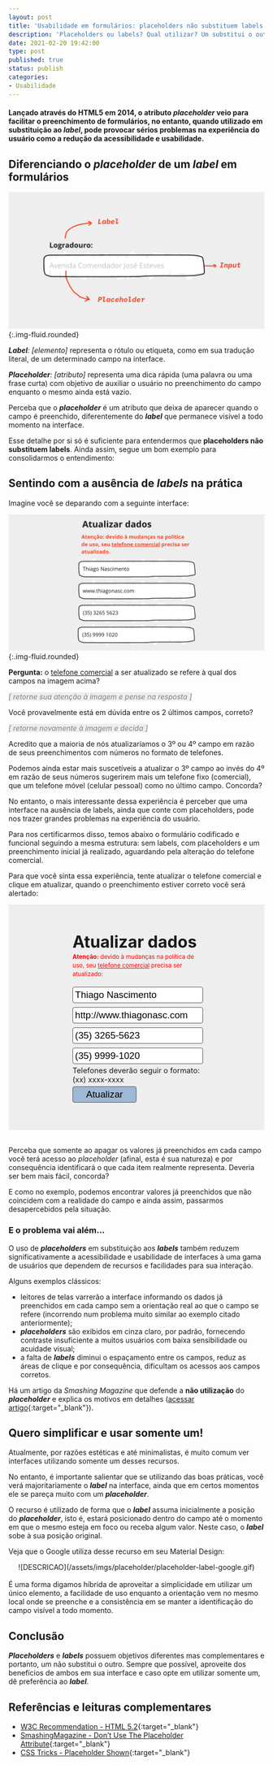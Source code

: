 ```yaml
---
layout: post
title: 'Usabilidade em formulários: placeholders não substituem labels'
description: 'Placeholders ou labels? Qual utilizar? Um substitui o outro? Publicado por Thiago Nascimento.'
date: 2021-02-20 19:42:00
type: post
published: true
status: publish
categories:
- Usabilidade
---
```


#### Lançado através do HTML5 em 2014, o atributo *placeholder* veio para facilitar o preenchimento de formulários, no entanto, quando utilizado em substituição ao *label*, pode provocar sérios problemas na experiência do usuário como a redução da acessibilidade e usabilidade.

## Diferenciando o *placeholder* de um *label* em formulários

![Livro Trabalhe 4 Horas por semana erguido por uma mão](/assets/imgs/placeholder/placeholders-e-labels-demonstracao.jpg){:.img-fluid.rounded}

***Label**: [elemento]* representa o rótulo ou etiqueta, como em sua tradução literal, de um determinado campo na interface.

***Placeholder**: [atributo]* representa uma dica rápida (uma palavra ou uma frase curta) com objetivo de auxiliar o usuário no preenchimento do campo enquanto o mesmo ainda está vazio.

Perceba que o ***placeholder*** é um atributo que deixa de aparecer quando o campo é preenchido, diferentemente do ***label*** que permanece visível a todo momento na interface.

Esse detalhe por si só é suficiente para entendermos que **placeholders não substituem labels**. Ainda assim, segue um bom exemplo para consolidarmos o entendimento:

## Sentindo com a ausência de ***labels*** na prática

Imagine você se deparando com a seguinte interface:

![DESCRICAO](/assets/imgs/placeholder/formulario-sem-labels.jpg){:.img-fluid.rounded}

**Pergunta:** o <ins>telefone comercial</ins> a ser atualizado se refere à qual dos campos na imagem acima?

<span style="color:gray; background-color: #eee;">_[ retorne sua atenção à imagem e pense na resposta ]_</span>

Você provavelmente está em dúvida entre os 2 últimos campos, correto?

<span style="color:gray; background-color: #eee;">_[ retorne novamente à imagem e decida ]_</span>

Acredito que a maioria de nós atualizaríamos o 3º ou 4º campo em razão de seus preenchimentos com números no formato de telefones.

Podemos ainda estar mais suscetíveis a atualizar o 3º campo ao invés do 4º em razão de seus números sugerirem mais um telefone fixo (comercial), que um telefone móvel (celular pessoal) como no último campo. Concorda?

No entanto, o mais interessante dessa experiência é perceber que uma interface na ausência de labels, ainda que conte com placeholders, pode nos trazer grandes problemas na experiência do usuário.

Para nos certificarmos disso, temos abaixo o formulário codificado e funcional seguindo a mesma estrutura: sem labels, com placeholders e um preenchimento inicial já realizado, aguardando pela alteração do telefone comercial.

Para que você sinta essa experiência, tente atualizar o telefone comercial e clique em atualizar, quando o preenchimento estiver correto você será alertado:

<script src="https://ajax.googleapis.com/ajax/libs/jquery/3.5.1/jquery.min.js"></script>

<script>
$(document).ready(function(){
  $("form").submit(function(){
    alert("Parabéns, sabemos que não foi fácil (rs) mas você conseguiu atualizar os dados! =)");
  });
});
</script>

<style>
input {
	font-size: 14pt;
	width: 98%;
	margin:4px 0;
	border-radius: 4px;
	padding: 4px;
	border: 1px solid #555;
}
</style>

<div markdown="1" style="background-color:#eee;">
<form style="width: 50%; margin-left:auto; margin-right: auto; padding-top:40px; padding-bottom:50px;">
	<p>
		<span style="font-size:24pt; font-weight: bold;">Atualizar dados</span><br>
		<small style="color:red"><b>Atenção:</b> devido à mudanças na política de uso, seu <ins>telefone comercial</ins> precisa ser atualizado:</small>
	</p>
	<input type="tel" placeholder="Telefone comercial" value="Thiago Nascimento" pattern="\([0-9]{2}\) [0-9]{4,6}-[0-9]{3,4}$" required>
	<br>
	<input type="tel" placeholder="Telefone residencial" value="http://www.thiagonasc.com" pattern="\([0-9]{2}\) [0-9]{4,6}-[0-9]{3,4}$" required>
	<br>
	<input type="text" placeholder="CNPJ" value="(35) 3265-5623" pattern="[0-9]{2}\.?[0-9]{3}\.?[0-9]{3}\/?[0-9]{4}\-?[0-9]{2}">
	<br>
	<input type="url" placeholder="Site" value="(35) 9999-1020">
	<br>
	<small style="font-size: 11pt">Telefones deverão seguir o formato: (xx) xxxx-xxxx</small>
	<br>
	<input type="submit" value="Atualizar" style="width: 50%; background-color: #9eb9d4;">
</form>
</div>

<br>

Perceba que somente ao apagar os valores já preenchidos em cada campo você terá acesso ao _placeholder_ (afinal, esta é sua natureza) e por consequência identificará o que cada item realmente representa. Deveria ser bem mais fácil, concorda?

E como no exemplo, podemos encontrar valores já preenchidos que não coincidem com a realidade do campo e ainda assim, passarmos desapercebidos pela situação.

### E o problema vai além...

O uso de ***placeholders*** em substituição aos ***labels*** também reduzem significativamente a acessibilidade e usabilidade de interfaces à uma gama de usuários que dependem de recursos e facilidades para sua interação.

Alguns exemplos clássicos:

* leitores de telas varrerão a interface informando os dados já preenchidos em cada campo sem a orientação real ao que o campo se refere (incorrendo num problema muito similar ao exemplo citado anteriormente);
* ***placeholders*** são exibidos em cinza claro, por padrão, fornecendo contraste insuficiente a muitos usuários com baixa sensibilidade ou acuidade visual;
* a falta de ***labels*** diminui o espaçamento entre os campos, reduz as áreas de clique e por consequência, dificultam os acessos aos campos corretos.

Há um artigo da *Smashing Magazine* que defende a **não utilização** do ***placeholder*** e explica os motivos em detalhes ([acessar artigo](https://www.smashingmagazine.com/2018/06/placeholder-attribute/){:target="_blank"}).

## Quero simplificar e usar somente um!

Atualmente, por razões estéticas e até minimalistas, é muito comum ver interfaces utilizando somente um desses recursos.

No entanto, é importante salientar que se utilizando das boas práticas, você verá majoritariamente o ***label*** na interface, ainda que em certos momentos ele se pareça muito com um ***placeholder***.

O recurso é utilizado de forma que o ***label*** assuma inicialmente a posição do ***placeholder***, isto é, estará posicionado dentro do campo até o momento em que o mesmo esteja em foco ou receba algum valor. Neste caso, o ***label*** sobe à sua posição original.

Veja que o Google utiliza desse recurso em seu Material Design:

<div markdown="1" style="text-align:center">
![DESCRICAO](/assets/imgs/placeholder/placeholder-label-google.gif)
</div>

<br>
É uma forma digamos híbrida de aproveitar a simplicidade em utilizar um único elemento, a facilidade de uso enquanto a orientação vem no mesmo local onde se preenche e a consistência em se manter a identificação do campo visível a todo momento.

## Conclusão

***Placeholders*** e ***labels*** possuem objetivos diferentes mas complementares e portanto, um não substitui o outro. Sempre que possível, aproveite dos benefícios de ambos em sua interface e caso opte em utilizar somente um, dê preferência ao ***label***.

## Referências e leituras complementares

* [W3C Recommendation - HTML 5.2](https://www.w3.org/TR/html52/sec-forms.html#the-placeholder-attribute){:target="_blank"}
* [SmashingMagazine - Don’t Use The Placeholder Attribute](https://www.smashingmagazine.com/2018/06/placeholder-attribute/){:target="_blank"}
* [CSS Tricks - Placeholder Shown](https://css-tricks.com/almanac/selectors/p/placeholder-shown/){:target="_blank"}
